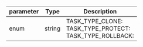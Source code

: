 | parameter | Type | Description |
| ----------- | ----------- |----------- |
| enum  |  string  | TASK_TYPE_CLONE: <br/>TASK_TYPE_PROTECT: <br/>TASK_TYPE_ROLLBACK:    |